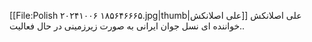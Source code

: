 [[File:Polish ۲۰۲۴۱۰۰۶ ۱۸۵۶۴۶۶۶۵.jpg|thumb|علی اصلانکش]] 
علی اصلانکش خواننده ای نسل جوان ایرانی به صورت زیرزمینی در حال فعالیت.. 

